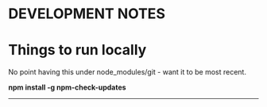 # DEVELOPMENT NOTES

Things to run locally
=====================

No point having this under node_modules/git - want it to be most recent.

**npm install -g npm-check-updates**

---

